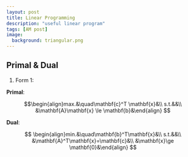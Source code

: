 ```yaml
---
layout: post
title: Linear Programming
description: "useful linear program"
tags: [AM post]
image:
  background: triangular.png
---
```


## Primal & Dual

1. Form 1:

  **Primal**:

$$\begin{align}max.&\quad\mathbf{c}^T \mathbf{x}&\\
s.t.&&\\
&\mathbf{A}\mathbf{x} \le \mathbf{b}&\end{align}
$$

  **Dual**:

$$
\begin{align}min.&\quad\mathbf{b}^T\mathbf{x}&\\
s.t.&&\\
&\mathbf{A}^T\mathbf{x}=\mathbf{c}&\\
&\mathbf{x}\ge \mathbf{0}&\end{align}
$$





  



